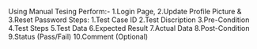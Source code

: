Using Manual Tesing Perform:- 1.Login Page, 2.Update Profile Picture & 3.Reset Password
Steps:
  1.Test Case ID
  2.Test Discription
  3.Pre-Condition
  4.Test Steps
  5.Test Data
  6.Expected Result
  7.Actual Data
  8.Post-Condition
  9.Status (Pass/Fail)
  10.Comment (Optional)
